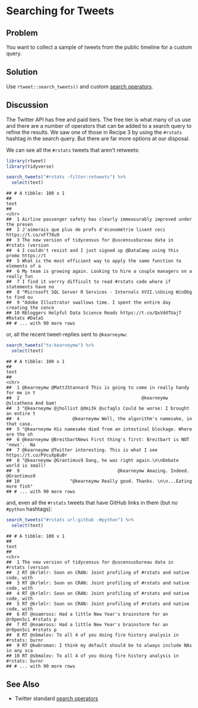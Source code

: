 # Searching for Tweets

## Problem

You want to collect a sample of tweets from the public timeline for a custom query.

## Solution

Use `rtweet::search_tweets()` and custom [search operators](https://developer.twitter.com/en/docs/tweets/search/guides/standard-operators).

## Discussion

The Twitter API has free and paid tiers. The free tier is what many of us use and there are a number of operators that can be added to a search query to refine the results. We saw one of those in Recipe 3 by using the `#rstats` hashtag in the search query. But there are far more options at our disposal.

We can see all the `#rstats` tweets that aren't retweets:


```r
library(rtweet)
library(tidyverse)
```

```r
search_tweets("#rstats -filter:retweets") %>%
  select(text)
```

```
## # A tibble: 100 x 1
##                                                                           text
##                                                                          <chr>
##  1 Airline passenger safety has clearly immeasurably improved under the presen
##  2 J'aimerais que plus de profs d'économétrie lisent ceci https://t.co/xFf78u9
##  3 The new version of tidycensus for @uscensusbureau data in #rstats (version 
##  4 I couldn't resist and I just signed up @DataCamp using this promo https://t
##  5 What is the most efficient way to apply the same function to elements of a 
##  6 My team is growing again. Looking to hire a couple managers on a really fun
##  7 I find it verrry difficult to read #rstats code where if statements have no
##  8 "Microsoft SQL Server R Services - Internals XVII.\nUsing WinDbg to find ou
##  9 "Adobe Illustrator swallows time. I spent the entire day creating the conce
## 10 Rbloggers Helpful Data Science Reads https://t.co/QxVddTUaj7 #Rstats #DataS
## # ... with 90 more rows
```

or, all the recent tweet-replies sent to `@kearneymw`:


```r
search_tweets("to:kearneymw") %>%
  select(text)
```

```
## # A tibble: 100 x 1
##                                                                           text
##                                                                          <chr>
##  1 @kearneymw @MattJStannard This is going to come in really handy for me in t
##  2                                              @kearneymw @slcathena And bam!
##  3 "@kearneymw @jhollist @dmi3k @ucfagls Could be worse: I brought an entire t
##  4                    @kearneymw Well, the algorithm's namesake, in that case.
##  5 "@kearneymw His namesake died from an intestinal blockage. Where are the sh
##  6 @kearneymw @BreitbartNews First thing's first: Breitbart is NOT 'news'.  Na
##  7 @kearneymw @Twitter interesting. This is what I see https://t.co/PVcuXp8u0r
##  8 "@kearneymw @Grantimus9 Dang, he was right again.\n\nDebate world is small!
##  9                                     @kearneymw Amazing. Indeed. @Grantimus9
## 10                   "@kearneymw Really good. Thanks. \n\n...Eating more fish"
## # ... with 90 more rows
```

and, even all the `#rstats` tweets that have GitHub links in them (but no `#python` hashtags):


```r
search_tweets("#rstats url:github -#python") %>% 
  select(text)
```

```
## # A tibble: 100 x 1
##                                                                           text
##                                                                          <chr>
##  1 The new version of tidycensus for @uscensusbureau data in #rstats (version 
##  2 RT @krlmlr: Soon on CRAN: Joint profiling of #rstats and native code, with 
##  3 RT @krlmlr: Soon on CRAN: Joint profiling of #rstats and native code, with 
##  4 RT @krlmlr: Soon on CRAN: Joint profiling of #rstats and native code, with 
##  5 RT @krlmlr: Soon on CRAN: Joint profiling of #rstats and native code, with 
##  6 RT @noamross: Had a little New Year's brainstorm for an @rOpenSci #rstats p
##  7 RT @noamross: Had a little New Year's brainstorm for an @rOpenSci #rstats p
##  8 RT @sbmalev: To all 4 of you doing fire history analysis in #rstats: burnr 
##  9 RT @kwbroman: I think my default should be to always include NAs in any sca
## 10 RT @sbmalev: To all 4 of you doing fire history analysis in #rstats: burnr 
## # ... with 90 more rows
```

## See Also

- Twitter standard [search operators](https://developer.twitter.com/en/docs/tweets/search/guides/standard-operators)
